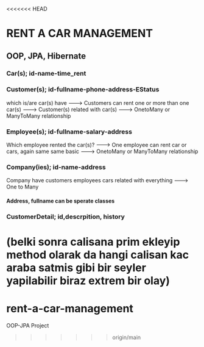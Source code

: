 <<<<<<< HEAD
# RENT A CAR MANAGEMENT

## OOP, JPA, Hibernate

### Car(s); id-name-time_rent

### Customer(s); id-fullname-phone-address-EStatus
which is/are car(s) have ---> 
Customers can rent one or more than one car(s) --->
Customer(s) related with car(s) --->
OnetoMany or ManyToMany relationship
### Employee(s); id-fullname-salary-address
Which employee rented the car(s)? --->
One employee can rent car or cars, again same same basic --->
OnetoMany or ManyToMany relationship
### Company(ies); id-name-address
Company have customers employees cars
related with everything --->
One to Many

#### Address, fullname can be sperate classes

### CustomerDetail; id,descrpition, history

(belki sonra calisana prim ekleyip method olarak da hangi calisan kac
araba satmis gibi bir seyler yapilabilir biraz extrem bir olay)
=======
# rent-a-car-management
OOP-JPA Project
>>>>>>> origin/main
